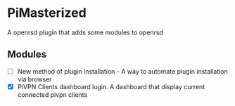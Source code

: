 # PiMasterized
A openrsd plugin that adds some modules to openrsd

## Modules

- [ ] New method of plugin installation - A way to automate plugin installation via browser  
- [x] PiVPN Clients dashboard lugin. A dashboard that display current connected pivpn clients
